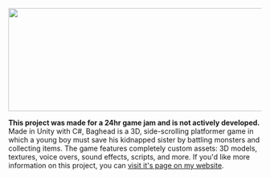 <p align="center">
  <img width="644" height="205" src="https://coopersully.me/images/baghead.png#center">
</p>

**This project was made for a 24hr game jam and is not actively developed.**
Made in Unity with C#, Baghead is a 3D, side-scrolling platformer game in which a young boy must save his kidnapped sister by battling monsters and collecting items. The game features completely custom assets: 3D models, textures, voice overs, sound effects, scripts, and more. If you'd like more information on this project, you can [visit it's page on my website](https://coopersully.me/projects/baghead/).
